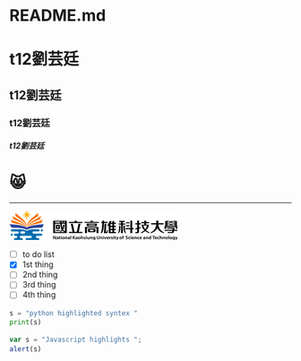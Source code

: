 # README.md
# t12劉芸廷
## t12劉芸廷
### t12劉芸廷
##### t12劉芸廷
# 😸

----

![NKUST](logo.png "NKUST")

- [ ] to do list
- [x] 1st thing
- [ ] 2nd thing
- [ ] 3rd thing
- [ ] 4th thing

```python
s = "python highlighted syntex "
print(s)
```

```js
var s = "Javascript highlights ";
alert(s)
```
